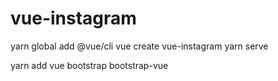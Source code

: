 # vue-instagram


yarn global add @vue/cli
vue create vue-instagram
yarn serve

yarn add vue bootstrap bootstrap-vue